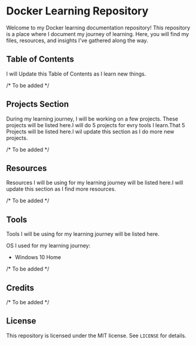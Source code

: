 # Docker Learning Repository

Welcome to my Docker learning documentation repository! This repository is a place where I document my journey of learning. Here, you will find my files, resources, and insights I've gathered along the way.

## Table of Contents

I will Update this Table of Contents as I learn new things.

/* To be added */

## Projects Section

During my learning journey, I will be working on a few projects. These projects will be listed here.I will do 5 projects for evry tools I learn.That 5 Projects will be listed here.I wil update this section as I do more new projects.

/* To be added */

## Resources

Resources I will be using for my learning journey will be listed here.I will update this section as I find more resources.

/* To be added */

## Tools

Tools I will be using for my learning journey will be listed here.

OS I used for my learning journey:

* Windows 10 Home

/* To be added */

## Credits

/* To be added */

## License

This repository is licensed under the MIT license. See `LICENSE` for details.




